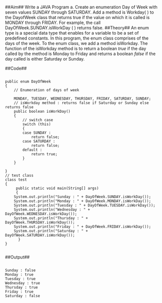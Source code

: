 ##Aim##
Write a JAVA Program a. Create an enumeration Day of Week with seven values SUNDAY through SATURDAY. Add a method is Workday( ) to the DayofWeek class that returns true if the value on which it is called is MONDAY through FRIDAY. For example, the call DayOfWeek.SUNDAY.isWorkDay ( ) returns false.
##Theory##
An enum type is a special data type that enables for a variable to be a set of predefined constants.
In this program, the enum class comprises of the days of the week. To the enum class, we add a method isWorkday. The function of the isWorkday method is to return a boolean *true* if the day called by the method is Monday to Friday and returns a boolean *false* if the day called is either Saturday or Sunday.

##Code##
<pre><code>
public enum DayOfWeek
{ 
	// Enumeration of days of week
	
	MONDAY, TUESDAY, WEDNESDAY, THURSDAY, FRIDAY, SATURDAY, SUNDAY;
	// isWorkday method : returns false if Saturday or Sunday else returns false
	public boolean isWorkDay()
	{
		// switch case
		switch (this)
		{
		case SUNDAY :
			return false;
		case SATURDAY :
			return false;
		default :
			return true;
		}
	}
     
}
// test class
class test
{
     public static void main(String[] args)
     {
	System.out.println("Sunday : " + DayOfWeek.SUNDAY.isWorkDay());
	System.out.println("Monday : " + DayOfWeek.MONDAY.isWorkDay());
	System.out.println("Tuesday : " + DayOfWeek.TUESDAY.isWorkDay());
	System.out.println("Wednesday : " + DayOfWeek.WEDNESDAY.isWorkDay());
	System.out.println("Thursday : " + DayOfWeek.THURSDAY.isWorkDay());
	System.out.println("Friday : " + DayOfWeek.FRIDAY.isWorkDay());
	System.out.println("Saturday : " + DayOfWeek.SATURDAY.isWorkDay());
      }
}

</code></pre>



##Output##

<pre><code>
Sunday : false
Monday : true
Tuesday : true
Wednesday : true
Thursday : true
Friday : true
Saturday : false
</code> </pre>


